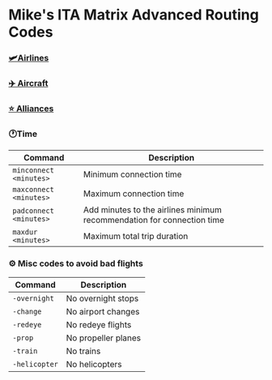 # Mike's ITA Matrix Advanced Routing Codes
### [🛩Airlines](./AIRLINES.md)
### [✈️ Aircraft](./AIRCRAFT.md)
### [⭐️ Alliances](./ALLIANCES.md)

### 🕐Time
| Command | Description |
|-----|-----|
| `minconnect <minutes>` | Minimum connection time |
| `maxconnect <minutes>` | Maximum connection time |
| `padconnect <minutes>` | Add minutes to the airlines minimum recommendation for connection time |
| `maxdur <minutes>` | Maximum total trip duration |

### ⚙ Misc codes to avoid bad flights
| Command | Description |
|---------|-------------|
| `-overnight` | No overnight stops |
| `-change` | No airport changes |
| `-redeye` | No redeye flights |
| `-prop` | No propeller planes |
| `-train` | No trains |
| `-helicopter` | No helicopters |
